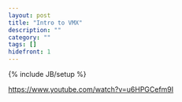 ```yaml
---
layout: post
title: "Intro to VMX"
description: ""
category: ""
tags: []
hidefront: 1
---
```

{% include JB/setup %}

https://www.youtube.com/watch?v=u6HPGCefm9I
